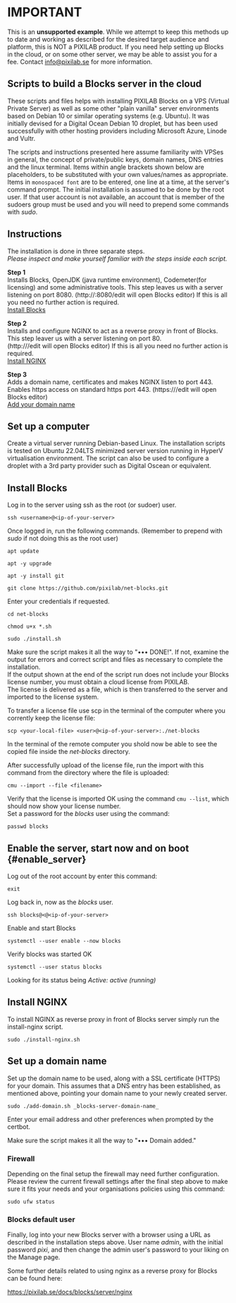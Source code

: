 # IMPORTANT

This is an **unsupported example**. While we attempt to keep this methods up to date and working as described for the desired target audience and platform, this is NOT a PIXILAB product. If you need help setting up Blocks in the cloud, or on some other server, we may be able to assist you for a fee. Contact info@pixilab.se for more information.

## Scripts to build a Blocks server in the cloud

These scripts and files helps with installing PIXILAB Blocks on a VPS (Virtual Private Server) as well as some other "plain vanilla" server environments based on Debian 10 or similar operating systems (e.g. Ubuntu). It was initially devised for a Digital Ocean Debian 10 droplet, but has been used successfully with other hosting providers including Microsoft Azure, Linode and Vultr.

The scripts and instructions presented here assume familiarity with VPSes in general, the concept of private/public keys, domain names, DNS entries and the linux terminal. Items within angle brackets shown below are placeholders, to be substituted with your own values/names as appropriate. Items in `monospaced font` are to be entered, one line at a time, at the server's command prompt. The initial installation is assumed to be done by the root user. If that user account is not available, an account that is member of the sudoers group must be used and you will need to prepend some commands with _sudo_.

## Instructions

The installation is done in three separate steps.  
_Please inspect and make yourself familiar with the steps inside each script._

**Step 1**  
Installs Blocks, OpenJDK (java runtime environment), Codemeter(for licensing) and some administrative tools. This step leaves us with a server listening on port 8080. (http://<ip-of-your-server>:8080/edit will open Blocks editor) If this is all you need no further action is required.  
[Install Blocks](#install-blocks)  

**Step 2**  
Installs and configure NGINX to act as a reverse proxy in front of Blocks. This step leaver us with a server listening on port 80.  
(http://<ip-of-your-server>/edit will open Blocks editor) 
 If this is all you need no further action is required.  
[Install NGINX](#install-nginx)  

**Step 3**   
Adds a domain name, certificates and makes NGINX listen to port 443. Enables https access on standard https port 443. (https://<server-domain-namer>/edit will open Blocks editor)  
[Add your domain name](#Set-up-a-domain-name)  

## Set up a computer
Create a virtual server running Debian-based Linux. The installation scripts is tested on Ubuntu 22.04LTS minimized server version running in HyperV virtualisation environment. The script can also be used to configure a droplet with a 3rd party provider such as Digital Oscean or equivalent.  



## Install Blocks
Log in to the server using ssh as the root (or sudoer) user.

`ssh <username>@<ip-of-your-server>`

Once logged in, run the following commands. (Remember to prepend with *sudo* if not doing this as the root user)

`apt update`

`apt -y upgrade`

`apt -y install git`

`git clone https://github.com/pixilab/net-blocks.git`

Enter your credentials if requested.

`cd net-blocks`

`chmod u+x *.sh`

`sudo ./install.sh`

Make sure the script makes it all the way to "••• DONE!". If not, examine the output for errors and correct script and files as necessary to complete the installation.  
If the output shown at the end of the script run does not include your Blocks license number, you must obtain a cloud license from PIXILAB.   
The license is delivered as a file, which is then transferred to the server and imported to the license system.  

To transfer a license file use scp in the terminal of the computer where you corrently keep the license file:

`scp <your-local-file> <user>@<ip-of-your-server>:./net-blocks`

In the terminal of the remote computer you shold now be able to see the copied file inside the _net-blocks_ directory.
 

After successfully upload of the license file, run the import with this command from the directory where the file is uploaded:

`cmu --import --file <filename>`

Verify that the license is imported OK using the command `cmu --list`, which should now show your license number.  
Set a password for the _blocks_ user using the command:

`passwd blocks`


## Enable the server, start now and on boot {#enable_server}
Log out of the root account by enter this command:

`exit`

Log back in, now as the _blocks_ user. 

`ssh blocks@<@<ip-of-your-server>`

Enable and start Blocks

`systemctl --user enable --now blocks`

Verify blocks was started OK

`systemctl --user status blocks`

Looking for its status being _Active: active (running)_

## Install NGINX
To install NGINX as reverse proxy in front of Blocks server simply run the install-nginx script. 

`sudo ./install-nginx.sh`

## Set up a domain name
Set up the domain name to be used, along with a SSL certificate (HTTPS) for your domain. This assumes that a DNS entry has been established, as mentioned above, pointing your domain name to your newly created server.


`sudo ./add-domain.sh _blocks-server-domain-name_`

Enter your email address and other preferences when prompted by the certbot.

Make sure the script makes it all the way to "••• Domain added."



### Firewall
Depending on the final setup the firewall may need further configuration.   
Please review the current firewall settings after the final step above to make sure it fits your needs and your organisations policies using this command:

`sudo ufw status`

### Blocks default user
Finally, log into your new Blocks server with a browser using a URL as described in the installation steps above. User name _admin_, with the initial password _pixi_, and then change the admin user's password to your liking on the Manage page.

Some further details related to using nginx as a reverse proxy for Blocks can be found here:

https://pixilab.se/docs/blocks/server/nginx

